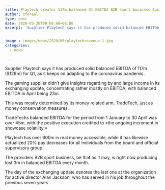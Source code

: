 ```yaml
---
title: Playtech creates 117m balanced Q1 EBITDA B2B sport business losing 3m monthly
author: xforeal 
type: post
date: 2020-05-20T00:00:00+00:00
excerpt: 'Supplier Playtech says it has produced solid balanced EBITDA of 117m ($128m) for Q1, as it keeps on adapting to the coronavirus pandemic '


image : images/news/2020/05/playtechrevenue-1.jpg
categories:
  - news

---
```

Supplier Playtech says it has produced solid balanced EBITDA of 117m ($128m) for Q1, as it keeps on adapting to the coronavirus pandemic. 

The gaming supplier didn&#8217;t give insights regarding by and large income in its exchanging update, concentrating rather mostly on EBITDA, with balanced EBITDA in April being 23m. 

This was mostly determined by its money related arm, TradeTech, just as money conservation measures. 

TradeTechs balanced EBITDA for the period from 1 January to 30 April was over 45m, with the positive execution credited to &#171;the ongoing increment in showcase volatility.&#187; 

Playtech has over 600m in real money accessible, while it has likewise actualized 20&percnt; pay decreases for all individuals from the board and official supervisory group. 

The providers B2B sport business, be that as it may, is right now producing lost 3m in balanced EBITDA every month. 

The day of the exchanging update denotes the last one at the organization for active director Alan Jackson, who has served in his job throughout the previous seven years.